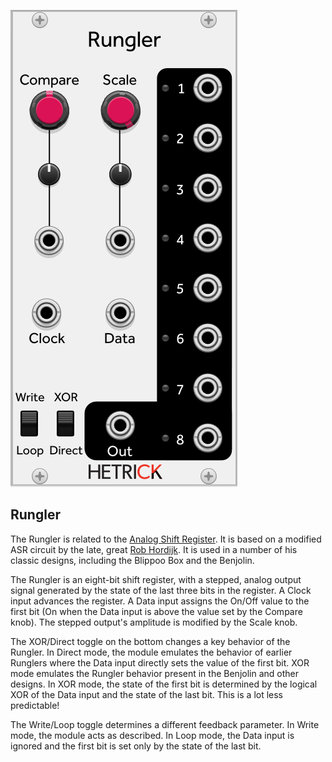 ![Module](../Images/Modules/Rungler.png)

## Rungler

The Rungler is related to the [Analog Shift Register](./ASR.md). It is based on a modified ASR circuit by the late, great [Rob Hordijk](https://sdiy.info/wiki/Rob_Hordijk_Design). It is used in a number of his classic designs, including the Blippoo Box and the Benjolin.

The Rungler is an eight-bit shift register, with a stepped, analog output signal generated by the state of the last three bits in the register. A Clock input advances the register. A Data input assigns the On/Off value to the first bit (On when the Data input is above the value set by the Compare knob). The stepped output's amplitude is modified by the Scale knob. 

The XOR/Direct toggle on the bottom changes a key behavior of the Rungler. In Direct mode, the module emulates the behavior of earlier Runglers where the Data input directly sets the value of the first bit. XOR mode emulates the Rungler behavior present in the Benjolin and other designs. In XOR mode, the state of the first bit is determined by the logical XOR of the Data input and the state of the last bit. This is a lot less predictable!

The Write/Loop toggle determines a different feedback parameter. In Write mode, the module acts as described. In Loop mode, the Data input is ignored and the first bit is set only by the state of the last bit.